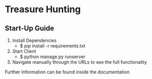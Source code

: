 # Treasure Hunting
## Start-Up Guide

1. Install Dependencies
   - $ pip install -r requirements.txt
2. Start Client
   - $ python manage.py runserver
3. Navigate manually through the URLs to see the full functionality

Further Information can be found inside the documentation